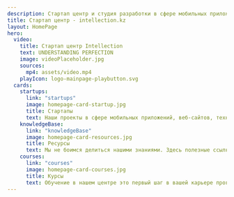 ```yaml
---
description: Стартап центр и студия разработки в сфере мобильных приложений, веб-сайтов, технологий виртуальной реальности
title: Стартап центр - intellection.kz
layout: HomePage
hero:
  video:
    title: Стартап центр Intellection
    text: UNDERSTANDING PERFECTION
    image: videoPlaceholder.jpg
    sources:
      mp4: assets/video.mp4
    playIcon: logo-mainpage-playbutton.svg
  cards:
    startups:
      link: "startups"
      image: homepage-card-startup.jpg
      title: Стартапы
      text: Наши проекты в сфере мобильных приложений, веб-сайтов, технологий виртуальной реальности
    knowledgeBase:
      link: "knowledgeBase"
      image: homepage-card-resources.jpg
      title: Ресурсы
      text: Мы не боимся делиться нашими знаниями. Здесь полезные ссылки из разных источников
    courses:
      link: "courses"
      image: homepage-card-courses.jpg
      title: Курсы
      text: Обучение в нашем центре это первый шаг в вашей карьере программиста, бизнесмена или стартапера
---
```

